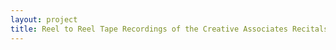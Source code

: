 ```yaml
--- 
layout: project 
title: Reel to Reel Tape Recordings of the Creative Associates Recitals at the University at Buffalo, 1964-1980
---
```



